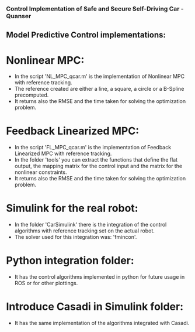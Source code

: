 ### Control Implementation of Safe and Secure Self-Driving Car - Quanser
## Model Predictive Control implementations:
# Nonlinear MPC:
- In the script 'NL_MPC_qcar.m' is the implementation of Nonlinear MPC with reference tracking.
- The reference created are either a line, a square, a circle or a B-Spline precomputed.
- It returns also the RMSE and the time taken for solving the optimization problem.

# Feedback Linearized MPC:
- In the script 'FL_MPC_qcar.m' is the implementation of Feedback Linearized MPC with reference tracking.
- In the folder 'tools' you can extract the functions that define the flat output, the mapping matrix for the control input and the matrix for the nonlinear constraints.
- It returns also the RMSE and the time taken for solving the optimization problem.

# Simulink for the real robot:
- In the folder 'CarSimulink' there is the integration of the control algorithms with reference tracking set on the actual robot.
- The solver used for this integration was: 'fmincon'.

# Python integration folder:
- It has the control algorithms implemented in python for future usage in ROS or for other plottings.

# Introduce Casadi in Simulink folder:
- It has the same implementation of the algorithms integrated with Casadi.